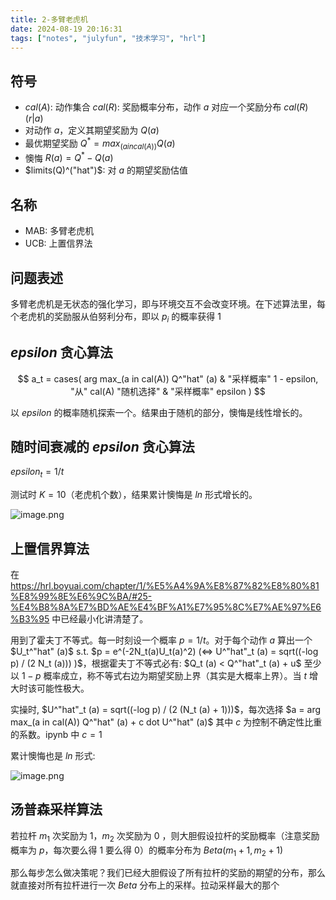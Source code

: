 ```yaml
---
title: 2-多臂老虎机
date: 2024-08-19 20:16:31
tags: ["notes", "julyfun", "技术学习", "hrl"]
---
```

## 符号

- $cal(A)$: 动作集合 $cal(R)$: 奖励概率分布，动作 $a$ 对应一个奖励分布 $cal(R)(r | a)$
- 对动作 $a$，定义其期望奖励为 $Q(a)$
- 最优期望奖励 $Q^* = max_(a in cal(A)) Q(a)$
- 懊悔 $R(a) = Q^* - Q(a)$
- $limits(Q)^("hat")$: 对 $a$ 的期望奖励估值

## 名称

- MAB: 多臂老虎机
- UCB: 上置信界法

## 问题表述

多臂老虎机是无状态的强化学习，即与环境交互不会改变环境。在下述算法里，每个老虎机的奖励服从伯努利分布，即以 $p_i$ 的概率获得 $1$

## $epsilon$ 贪心算法

$$
a_t = cases(
  arg max_(a in cal(A)) Q^"hat" (a) & "采样概率"  1 - epsilon,
  "从" cal(A) "随机选择" & "采样概率" epsilon
)
$$

以  $epsilon$ 的概率随机探索一个。结果由于随机的部分，懊悔是线性增长的。

## 随时间衰减的 $epsilon$ 贪心算法

$epsilon_t = 1 / t$

测试时 $K = 10$（老虎机个数），结果累计懊悔是 $ln$ 形式增长的。

![image.png](https://how-to-1258460161.cos.ap-shanghai.myqcloud.com/how-to/20240926210423.webp)

## 上置信界算法

在 https://hrl.boyuai.com/chapter/1/%E5%A4%9A%E8%87%82%E8%80%81%E8%99%8E%E6%9C%BA/#25-%E4%B8%8A%E7%BD%AE%E4%BF%A1%E7%95%8C%E7%AE%97%E6%B3%95 中已经最小化讲清楚了。

用到了霍夫丁不等式。每一时刻设一个概率 $p = 1 / t$。对于每个动作 $a$ 算出一个 $U_t^"hat" (a)$ s.t. $p = e^(-2N_t(a)U_t(a)^2) (<=> U^"hat"_t (a) = sqrt((-log p) / (2 N_t (a))) )$，根据霍夫丁不等式必有: $Q_t (a) < Q^"hat"_t (a) + u$ 至少以 $1 - p$ 概率成立，称不等式右边为期望奖励上界（其实是大概率上界）。当 $t$ 增大时该可能性极大。

实操时, $U^"hat"_t (a) = sqrt((-log p) / (2 (N_t (a) + 1)))$，每次选择 $a = arg max_(a in cal(A)) Q^"hat" (a) + c dot U^"hat" (a)$  其中 $c$ 为控制不确定性比重的系数。ipynb 中 $c = 1$

累计懊悔也是 $ln$ 形式:

![image.png](https://how-to-1258460161.cos.ap-shanghai.myqcloud.com/how-to/20240926211431.webp)

## 汤普森采样算法

若拉杆 $m_1$ 次奖励为 $1$，$m_2$ 次奖励为 $0$ ，则大胆假设拉杆的奖励概率（注意奖励概率为 $p$，每次要么得 $1$ 要么得 $0$）的概率分布为 $Beta(m_1 + 1, m_2 + 1)$

那么每步怎么做决策呢？我们已经大胆假设了所有拉杆的奖励的期望的分布，那么就直接对所有拉杆进行一次 $Beta$ 分布上的采样。拉动采样最大的那个
